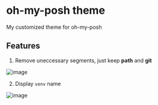 # oh-my-posh theme
My customized theme for oh-my-posh

## Features

1. Remove uneccessary segments, just keep **path** and **git**

![image](https://github.com/user-attachments/assets/44044fb3-456a-4abe-8b48-18a69be34b53)

2. Display `venv` name

![image](https://github.com/user-attachments/assets/0baf088a-acb1-486b-9536-8f4af47adc3c)
